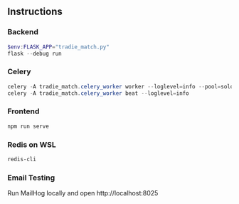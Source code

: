 
## Instructions

### Backend
```powershell
$env:FLASK_APP="tradie_match.py"
flask --debug run
```

### Celery
```powershell
celery -A tradie_match.celery_worker worker --loglevel=info --pool=solo
celery -A tradie_match.celery_worker beat --loglevel=info
```

### Frontend
```powershell
npm run serve
```

### Redis on WSL
```bash
redis-cli
```

### Email Testing
Run MailHog locally and open http://localhost:8025
